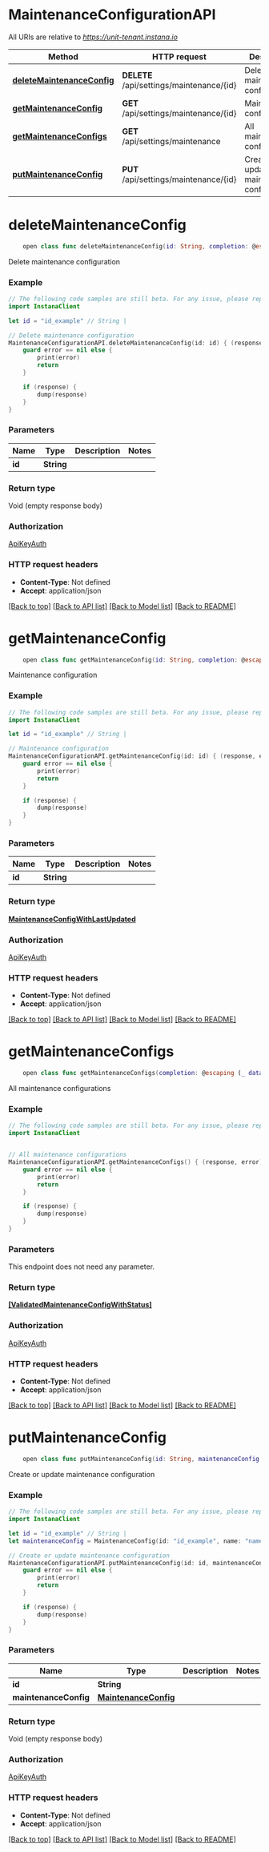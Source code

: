 # MaintenanceConfigurationAPI

All URIs are relative to *https://unit-tenant.instana.io*

Method | HTTP request | Description
------------- | ------------- | -------------
[**deleteMaintenanceConfig**](MaintenanceConfigurationAPI.md#deletemaintenanceconfig) | **DELETE** /api/settings/maintenance/{id} | Delete maintenance configuration
[**getMaintenanceConfig**](MaintenanceConfigurationAPI.md#getmaintenanceconfig) | **GET** /api/settings/maintenance/{id} | Maintenance configuration
[**getMaintenanceConfigs**](MaintenanceConfigurationAPI.md#getmaintenanceconfigs) | **GET** /api/settings/maintenance | All maintenance configurations
[**putMaintenanceConfig**](MaintenanceConfigurationAPI.md#putmaintenanceconfig) | **PUT** /api/settings/maintenance/{id} | Create or update maintenance configuration


# **deleteMaintenanceConfig**
```swift
    open class func deleteMaintenanceConfig(id: String, completion: @escaping (_ data: Void?, _ error: Error?) -> Void)
```

Delete maintenance configuration

### Example 
```swift
// The following code samples are still beta. For any issue, please report via http://github.com/OpenAPITools/openapi-generator/issues/new
import InstanaClient

let id = "id_example" // String | 

// Delete maintenance configuration
MaintenanceConfigurationAPI.deleteMaintenanceConfig(id: id) { (response, error) in
    guard error == nil else {
        print(error)
        return
    }

    if (response) {
        dump(response)
    }
}
```

### Parameters

Name | Type | Description  | Notes
------------- | ------------- | ------------- | -------------
 **id** | **String** |  | 

### Return type

Void (empty response body)

### Authorization

[ApiKeyAuth](../README.md#ApiKeyAuth)

### HTTP request headers

 - **Content-Type**: Not defined
 - **Accept**: application/json

[[Back to top]](#) [[Back to API list]](../README.md#documentation-for-api-endpoints) [[Back to Model list]](../README.md#documentation-for-models) [[Back to README]](../README.md)

# **getMaintenanceConfig**
```swift
    open class func getMaintenanceConfig(id: String, completion: @escaping (_ data: MaintenanceConfigWithLastUpdated?, _ error: Error?) -> Void)
```

Maintenance configuration

### Example 
```swift
// The following code samples are still beta. For any issue, please report via http://github.com/OpenAPITools/openapi-generator/issues/new
import InstanaClient

let id = "id_example" // String | 

// Maintenance configuration
MaintenanceConfigurationAPI.getMaintenanceConfig(id: id) { (response, error) in
    guard error == nil else {
        print(error)
        return
    }

    if (response) {
        dump(response)
    }
}
```

### Parameters

Name | Type | Description  | Notes
------------- | ------------- | ------------- | -------------
 **id** | **String** |  | 

### Return type

[**MaintenanceConfigWithLastUpdated**](MaintenanceConfigWithLastUpdated.md)

### Authorization

[ApiKeyAuth](../README.md#ApiKeyAuth)

### HTTP request headers

 - **Content-Type**: Not defined
 - **Accept**: application/json

[[Back to top]](#) [[Back to API list]](../README.md#documentation-for-api-endpoints) [[Back to Model list]](../README.md#documentation-for-models) [[Back to README]](../README.md)

# **getMaintenanceConfigs**
```swift
    open class func getMaintenanceConfigs(completion: @escaping (_ data: [ValidatedMaintenanceConfigWithStatus]?, _ error: Error?) -> Void)
```

All maintenance configurations

### Example 
```swift
// The following code samples are still beta. For any issue, please report via http://github.com/OpenAPITools/openapi-generator/issues/new
import InstanaClient


// All maintenance configurations
MaintenanceConfigurationAPI.getMaintenanceConfigs() { (response, error) in
    guard error == nil else {
        print(error)
        return
    }

    if (response) {
        dump(response)
    }
}
```

### Parameters
This endpoint does not need any parameter.

### Return type

[**[ValidatedMaintenanceConfigWithStatus]**](ValidatedMaintenanceConfigWithStatus.md)

### Authorization

[ApiKeyAuth](../README.md#ApiKeyAuth)

### HTTP request headers

 - **Content-Type**: Not defined
 - **Accept**: application/json

[[Back to top]](#) [[Back to API list]](../README.md#documentation-for-api-endpoints) [[Back to Model list]](../README.md#documentation-for-models) [[Back to README]](../README.md)

# **putMaintenanceConfig**
```swift
    open class func putMaintenanceConfig(id: String, maintenanceConfig: MaintenanceConfig, completion: @escaping (_ data: Void?, _ error: Error?) -> Void)
```

Create or update maintenance configuration

### Example 
```swift
// The following code samples are still beta. For any issue, please report via http://github.com/OpenAPITools/openapi-generator/issues/new
import InstanaClient

let id = "id_example" // String | 
let maintenanceConfig = MaintenanceConfig(id: "id_example", name: "name_example", query: "query_example", windows: [MaintenanceWindow(id: "id_example", start: 123, end: 123)]) // MaintenanceConfig | 

// Create or update maintenance configuration
MaintenanceConfigurationAPI.putMaintenanceConfig(id: id, maintenanceConfig: maintenanceConfig) { (response, error) in
    guard error == nil else {
        print(error)
        return
    }

    if (response) {
        dump(response)
    }
}
```

### Parameters

Name | Type | Description  | Notes
------------- | ------------- | ------------- | -------------
 **id** | **String** |  | 
 **maintenanceConfig** | [**MaintenanceConfig**](MaintenanceConfig.md) |  | 

### Return type

Void (empty response body)

### Authorization

[ApiKeyAuth](../README.md#ApiKeyAuth)

### HTTP request headers

 - **Content-Type**: Not defined
 - **Accept**: application/json

[[Back to top]](#) [[Back to API list]](../README.md#documentation-for-api-endpoints) [[Back to Model list]](../README.md#documentation-for-models) [[Back to README]](../README.md)

